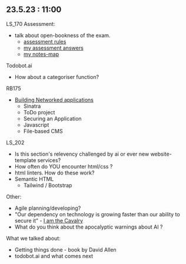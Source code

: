 ## 23.5.23 : 11:00  

LS_170 Assessment:
- talk about open-bookness of the exam.
  - [assessment rules](https://launchschool.com/gists/99b650e4)
  - [my assessment answers](https://launchschool.com/exams/b443abb4#qna)
  - [my notes-map](https://github.com/SandyRodger/LS170-171)

Todobot.ai
- How about a categoriser function? 

RB175

- [Building Networked applications](https://launchschool.com/lessons/15115b5d/assignments/f2a825e3)
  - Sinatra
  - ToDo project
  - Securing an Application
  - Javascript
  - File-based CMS

LS_202

- Is this section's relevency challenged by ai or ever new website-template services?
- How often do YOU encounter html/css ? 
- html linters. How do these work?
- Semantic HTML
  - Tailwind / Bootstrap

Other:

- Agile planning/developing?
- "Our dependency on technology is growing faster than our ability to secure it" - [I am the Cavalry](https://www.iamthecavalry.org/wp-content/uploads/2014/04/Cavalry-Brochure-v1.01.pdf)
- What do you think about the apocalyptic warnings about AI ?

What we talked about:

 - Getting things done - book by David Allen
 - todobot.ai and what comes next
